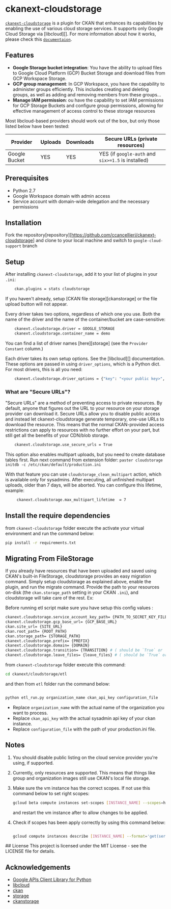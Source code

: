 # ckanext-cloudstorage

[`ckanext-cloudstorage`](documentation.md)  is a plugin for CKAN that enhances its capabilities by enabling the use of various cloud storage services. It supports only Google Cloud Storage via [libcloud][]. For more information about how it works, please check this [`documentaion`](documentation.md).

## Features

- **Google Storage bucket integration**: You have the ability to upload files to Google Cloud Platform (GCP) Bucket Storage and download files from GCP Workspace Storage.
- **GCP group management**: In GCP Workspace, you have the capability to administer groups efficiently. This includes creating and deleting       groups, as well as adding and removing members from these groups...
- **Manage IAM permission**: ou have the capability to set IAM permissions for GCP Storage Buckets and configure group permissions, allowing for effective management of access control to these storage resources

Most libcloud-based providers should work out of the box, but only those listed
below have been tested:

| Provider | Uploads | Downloads | Secure URLs (private resources) |
| --- | --- | --- | --- |
| Google Bucket | YES | YES | YES (if `google-auth` and `six>=1.5` is installed) 


## Prerequisites

- Python 2.7
- Google Workspace domain with admin access
- Service account with domain-wide delegation and the necessary permissions


## Installation

Fork the repository[repository][https://github.com/ccancellieri/ckanext-cloudstorage] and clone  to your local machine and switch to `google-cloud-support` branch


## Setup
After installing `ckanext-cloudstorage`, add it to your list of plugins in
your `.ini`:

```bash
    ckan.plugins = stats cloudstorage

```

If you haven't already, setup [CKAN file storage][ckanstorage] or the file
upload button will not appear.

Every driver takes two options, regardless of which one you use. Both
the name of the driver and the name of the container/bucket are
case-sensitive:

```bash
    ckanext.cloudstorage.driver = GOOGLE_STORAGE
    ckanext.cloudstorage.container_name = demo
```

You can find a list of driver names [here][storage] (see the `Provider
Constant` column.)

Each driver takes its own setup options. See the [libcloud][] documentation.
These options are passed in using `driver_options`, which is a Python dict.
For most drivers, this is all you need:

```bash
    ckanext.cloudstorage.driver_options = {"key": "<your public key>", "secret": "<your secret key>"}
```

### What are "Secure URLs"?

"Secure URLs" are a method of preventing access to private resources. By
default, anyone that figures out the URL to your resource on your storage
provider can download it. Secure URLs allow you to disable public access and
instead let ckanext-cloudstorage generate temporary, one-use URLs to download
the resource. This means that the normal CKAN-provided access restrictions can
apply to resources with no further effort on your part, but still get all the
benefits of your CDN/blob storage.
```bash
    ckanext.cloudstorage.use_secure_urls = True
```
This option also enables multipart uploads, but you need to create database tables
first. Run next command from extension folder:
    `paster cloudstorage initdb -c /etc/ckan/default/production.ini `

With that feature you can use `cloudstorage_clean_multipart` action, which is available
only for sysadmins. After executing, all unfinished multipart uploads, older than 7 days,
will be aborted. You can configure this lifetime, example:

```bash
     ckanext.cloudstorage.max_multipart_lifetime  = 7
```

## Install the require dependencies

from `ckanext-cloudstorage` folder execute the activate your virtual environment  and run the command below:
```bash
pip install -r requirements.txt
```

## Migrating From FileStorage

If you already have resources that have been uploaded and saved using CKAN's
built-in FileStorage, cloudstorage provides an easy migration command.
Simply setup cloudstorage as explained above, enable the plugin, and run the
migrate command. Provide the path to your resources on-disk (the
`ckan.storage_path` setting in your CKAN `.ini`), and
cloudstorage will take care of the rest. Ex:

Before running etl script make sure you have setup this config values :

```bash
ckanext.cloudstorage.service_account_key_path= {PATH_TO_SECRET_KEY_FILE}
ckanext.cloudstorage.gcp_base_url= {GCP_BASE_URL}
ckan.site_url= {SITE_URL}
ckan.root_path= {ROOT_PATH}
ckan.storage_path= {STORAGE_PATH}
ckanext.cloudstorage.prefix= {PREFIX}
ckanext.cloudstorage.domain= {DOMAIN}
ckanext.cloudstorage.transition= {TRANSITION} # ( should be `True` or `False` )
ckanext.cloudstorage.leave_files= {leave_files} # ( should be `True` or `False` )
```

from `ckanext-cloudstorage` folder execute this command:

```bash
cd ckanext/cloudstorage/etl
```

and then from `etl` folder run the command below:

```bash

python etl_run.py organization_name ckan_api_key configuration_file
```
- Replace `organization_name` with the actual name of the organization you want to process.
- Replace `ckan_api_key` with the actual sysadmin api key of your ckan instance.
- Replace `configuration_file` with the path of your production.ini file.


## Notes

1. You should disable public listing on the cloud service provider you're
   using, if supported.
2. Currently, only resources are supported. This means that things like group
   and organization images still use CKAN's local file storage.
3. Make sure the vm instance has the correct scopes. If not use this command below to set right scopes:

    ```bash
    gcloud beta compute instances set-scopes [INSTANCE_NAME] --scopes=https://www.googleapis.com/auth/cloud-platform,https://www.googleapis.com/auth/devstorage.full_control [--zone=[ZONE]]

    ```
    and restart the vm instance after to allow changes to be applied.
    
4. Check if scopes has been apply correctly by using this command below:

    ```bash

    gcloud compute instances describe [INSTANCE_NAME] --format='get(serviceAccounts[].scopes[])'

    ```

## License
This project is licensed under the MIT License - see the LICENSE file for details.

## Acknowledgements
- [Google APIs Client Library for Python](https://github.com/googleapis/google-api-python-client)</s>
- [libcloud](https://libcloud.apache.org/)
- [ckan](http://ckan.org/)
- [storage](https://libcloud.readthedocs.io/en/latest/storage/supported_providers.html)
- [ckanstorage](http://docs.ckan.org/en/latest/maintaining/filestore.html#setup-file-uploads)
